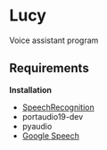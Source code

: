 # Lucy
Voice assistant program


## Requirements

**Installation**
- [SpeechRecognition](https://pypi.org/project/SpeechRecognition/)
- portaudio19-dev
- pyaudio
- [Google Speech](https://pypi.org/project/google-speech/)
